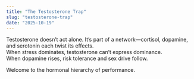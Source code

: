 ```yaml
---
title: "The Testosterone Trap"
slug: "testosterone-trap"
date: "2025-10-19"
---
```


Testosterone doesn’t act alone. It’s part of a network—cortisol, dopamine, and serotonin each twist its effects.  
When stress dominates, testosterone can’t express dominance.  
When dopamine rises, risk tolerance and sex drive follow.

Welcome to the hormonal hierarchy of performance.
